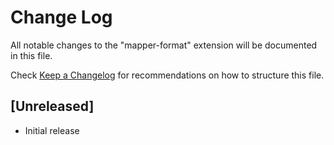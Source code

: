 # Change Log

All notable changes to the "mapper-format" extension will be documented in this file.

Check [Keep a Changelog](http://keepachangelog.com/) for recommendations on how to structure this file.

## [Unreleased]

- Initial release
